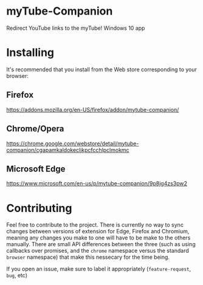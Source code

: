 # myTube-Companion
Redirect YouTube links to the myTube! Windows 10 app

# Installing

It's recommended that you install from the Web store corresponding to your browser:

## Firefox 

https://addons.mozilla.org/en-US/firefox/addon/mytube-companion/


## Chrome/Opera 

https://chrome.google.com/webstore/detail/mytube-companion/cgapamkaldokecljkpcfcchlpclmokmc
 
 
 ## Microsoft Edge

https://www.microsoft.com/en-us/p/mytube-companion/9p8jg4zs3pw2

# Contributing
 Feel free to contribute to the project. There is currently no way to sync changes between versions of extension for Edge, Firefox and Chromium, meaning any changes you make to one will have to be make to the others manually. There are small API differences between the three (such as using callbacks over promises, and the `chrome` namespace versus the standard `browser` namespace) that make this nessecary for the time being. 
 
 If you open an issue, make sure to label it appropriately (`feature-request`, `bug`, etc)
